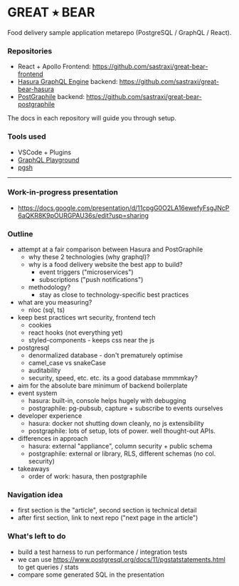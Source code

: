 # GREAT ⭑ BEAR
Food delivery sample application metarepo (PostgreSQL / GraphQL / React).

### Repositories
* React + Apollo Frontend: https://github.com/sastraxi/great-bear-frontend
* [Hasura GraphQL Engine](https://github.com/hasura/graphql-engine) backend: https://github.com/sastraxi/great-bear-hasura
* [PostGraphile](https://postgraphile.org) backend: https://github.com/sastraxi/great-bear-postgraphile

The docs in each repository will guide you through setup.

### Tools used
* VSCode + Plugins
* [GraphQL Playground](https://github.com/prisma/graphql-playground)
* [pgsh](https://github.com/sastraxi/pgsh)

---

### Work-in-progress presentation
* https://docs.google.com/presentation/d/11cpgG0O2LA16ewefyFsgJNcP6aQKR8K9pOURGPAU36s/edit?usp=sharing

### Outline
* attempt at a fair comparison between Hasura and PostGraphile 
  * why these 2 technologies (why graphql)?
  * why is a food delivery website the best app to build?
    * event triggers ("microservices")
    * subscriptions ("push notifications")
  * methodology?
    * stay as close to technology-specific best practices
* what are you measuring? 
  * nloc (sql, ts)
* keep best practices wrt security, frontend tech
  * cookies
  * react hooks (not everything yet)
  * styled-components - keeps css near the js
* postgresql
  * denormalized database - don't prematurely optimise
  * camel_case vs snakeCase
  * auditability
  * security, speed, etc. etc. its a good database mmmmkay?
* aim for the absolute bare minimum of backend boilerplate
* event system
  * hasura: built-in, console helps hugely with debugging
  * postgraphile: pg-pubsub, capture + subscribe to events ourselves
* developer experience
  * hasura: docker not shutting down cleanly, no js extensibility
  * postgraphile: lots of setup, lots of power. well thought-out APIs.
* differences in approach
  * hasura: external "appliance", column security + public schema
  * postgraphile: external or library, RLS, different schemas (no col. security)
* takeaways
  * order of work: hasura, then postgraphile

### Navigation idea
* first section is the "article", second section is technical detail
* after first section, link to next repo ("next page in the article")

### What's left to do
* build a test harness to run performance / integration tests
* we can use https://www.postgresql.org/docs/11/pgstatstatements.html to get queries / stats
* compare some generated SQL in the presentation
